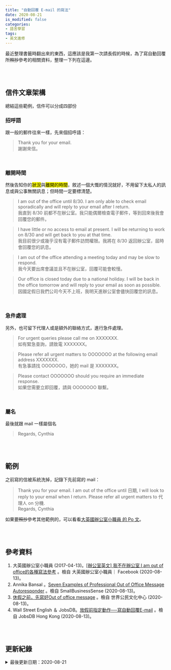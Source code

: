 ```yaml
---
title: "自動回覆 E-mail 的寫法"
date: 2020-08-21
is_modified: false
categories:
- 語言學習
tags:
- 英文進修
--- 
```

 
最近整理書籤時翻出來的東西，這應該是我第一次請長假的時候，為了寫自動回覆所~~照抄~~參考的相關資料，整理一下列在這邊。

<!--more-->
<br><br>

## 信件文章架構

總結這些範例，信件可以分成四部份

### 招呼語

跟一般的郵件往來一樣，先來個招呼語：

> Thank you for your email. <br>
> 謝謝來信。
<br>

### 離開時間

然後告知你的<mark>狀況</mark>與<mark>離開的時間</mark>，敘述一個大慨的情況就好，不用留下太私人的訊息或與公事無關訊息；但時間一定要標清楚。
 
> I am out of the office until 8/30. I am only able to check email sporadically and will reply to your email after I return. <br> 
> 我直到 8/30 前都不在辦公室。我只能偶爾檢查電子郵件，等到回來後我會回覆您的郵件。
    
> I have little or no access to email at present. I will be returning to work on 8/30 and will get back to you at that time.<br>
> 我目前很少或幾乎沒有電子郵件訪問權限。我將在 8/30 返回辦公室，屆時會回覆您的訊息。
    
> I am out of the office attending a meeting today and may be slow to respond. <br>
> 我今天要出席會議並且不在辦公室，回覆可能會較慢。
  
> Our office is closed today due to a national holiday. I will be back in the office tomorrow and will reply to your email as soon as possible.　<br>
> 因國定假日我們公司今天不上班，我明天進辦公室會儘快回覆您的訊息。

<br>

### 急件處理

另外，也可留下代理人或是額外的聯絡方式，進行急件處理。

> For urgent queries please call me on XXXXXXX. <br>
> 如有緊急查詢，請致電 XXXXXXX。


> Please refer all urgent matters to OOOOOOO at the following email address XXXXXXX. <br>
> 有急事請找 OOOOOOO，她的 mail 是 XXXXXXX。

> Please contact OOOOOOO should you require an immediate response. <br>
> 如果您需要立即回覆，請與 OOOOOOO 聯繫。

<br>

### 屬名

最後就跟 mail 一樣屬個名
> Regards, Cynthia

<br><br>

## 範例

之前寫的信被系統洗掉，記錄下先前寫的 mail：
> Thank you for your email. I am out of the office until 日期,  I will look to reply to your email when I return. Please refer all urgent matters to 代理人 on 分機. <br>
> Regards, Cynthia
 
如果要~~照抄~~參考其他範例的，可以看看[大英國辦公室小職員 的 Po 文](https://www.facebook.com/ukcareerideas/posts/1235998673179509:0)。
 
<br><br> 


## 參考資料 
1. 大英國辦公室小職員 (2017-04-13)。[[辦公室英文] 我不在辦公室 I am out of office的各種寫法參考](https://www.facebook.com/ukcareerideas/posts/1235998673179509:0) 。檢自 大英國辦公室小職員｜ Facebook (2020-08-13)。
2. Annika Bansal 。[Seven Examples of Professional Out of Office Message Autoresponder](http://small-bizsense.com/professional-out-of-office-autoresponder-email-messages/) 。檢自 SmallBusinessSense (2020-08-13)。
3. [休假之前，先寫好Out of office message](https://www.core-corner.com/Web/Main.php?stat=a_2w3WP6d) 。檢自 世界公民文化中心 (2020-08-13)。
4. Wall Street English ＆ JobsDB。[放假前指定動作──寫自動回覆E-mail](https://hk.jobsdb.com/en-hk/articles/%E6%94%BE%E5%81%87%E5%89%8D%E6%8C%87%E5%AE%9A%E5%8B%95%E4%BD%9C-%E5%AF%AB%E8%87%AA%E5%8B%95%E5%9B%9E%E8%A6%86emai/) 。檢自 JobsDB Hong Kong (2020-08-13)。

<br><br> 

## 更新紀錄
<details class="update_stamp">
  <summary>最後更新日期：2020-08-21</summary>
  <ul>
    <li>2020-08-21 發布</li>
    <li>2020-08-13 完稿</li>
    <li>2020-08-13 起稿</li>
  </ul>
</details>